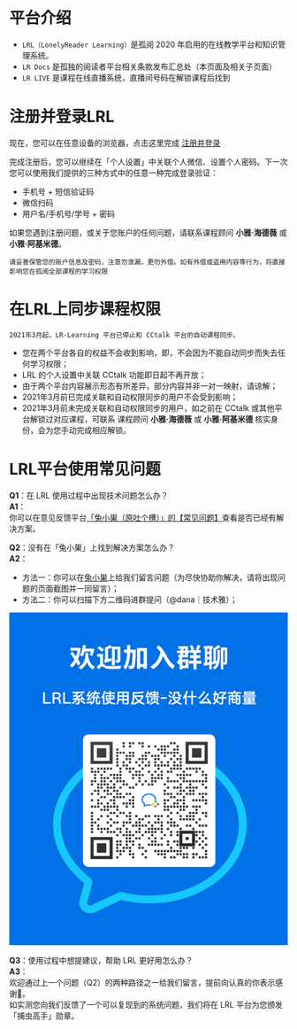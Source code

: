 # 平台介绍


- `LRL（LonelyReader Learning）`是孤阅 2020 年启用的在线教学平台和知识管理系统。  
- `LR Docs` 是孤独的阅读者平台相关条款发布汇总处（本页面及相关子页面）
- `LR LIVE` 是课程在线直播系统，直播间号码在解锁课程后找到


# 注册并登录LRL


现在，您可以在任意设备的浏览器，点击这里完成 [注册并登录](https://lrl.lonelyreader.com/#/login)

完成注册后，您可以继续在「个人设置」中关联个人微信、设置个人密码。下一次您可以使用我们提供的三种方式中的任意一种完成登录验证：

- 手机号 + 短信验证码
- 微信扫码
- 用户名/手机号/学号 + 密码 

如果您遇到注册问题，或关于您账户的任何问题，请联系课程顾问 **小雅·海德薇** 或 **小雅·阿基米德**。

`请妥善保管您的账户信息及密码，注意勿泄漏，更勿外借。如有外借或盗用内容等行为，将直接影响您在孤阅全部课程的学习权限`


# 在LRL上同步课程权限

```
2021年3月起，LR-Learning 平台已停止和 CCtalk 平台的自动课程同步。
```
- 您在两个平台各自的权益不会收到影响，即，不会因为不能自动同步而失去任何学习权限；
- LRL 的个人设置中关联 CCtalk 功能即日起不再开放；
- 由于两个平台内容展示形态有所差异，部分内容并非一对一映射，请谅解；
- 2021年3月前已完成关联和自动权限同步的用户不会受到影响；
- 2021年3月前未完成关联和自动权限同步的用户，如之前在 CCtalk 或其他平台解锁过对应课程，可联系 课程顾问 **小雅·海德薇** 或 **小雅·阿基米德** 核实身份，会为您手动完成相应解锁。

# LRL平台使用常见问题

**Q1**：在 LRL 使用过程中出现技术问题怎么办？  
**A1**：  
你可以在意见反馈平台[「兔小巣（原吐个槽）」的【常见问题】](https://support.qq.com/products/121417/faqs-more/)查看是否已经有解决方案。

**Q2**：没有在「兔小巣」上找到解决方案怎么办？  
**A2**：    
- 方法一：你可以在[兔小巣](https://support.qq.com/products/121417?)上给我们留言问题（为尽快协助你解决，请将出现问题的页面截图并一同留言）；
- 方法二：你可以扫描下方二维码进群提问（@dana｜技术雅）；

![group qr](./_images/groupqr.png 'width=50%') 

**Q3**：使用过程中想提建议，帮助 LRL 更好用怎么办？  
**A3**：  
欢迎通过上一个问题（Q2）的两种路径之一给我们留言，提前向认真的你表示感谢🙇。  
如实测您向我们反馈了一个可以复现到的系统问题，我们将在 LRL 平台为您颁发「捕虫高手」勋章。
